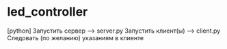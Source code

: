 # led_controller
[python]
Запустить сервер --> server.py
Запустить клиент(ы) --> client.py
Следовать (по желанию) указаниям в клиенте
